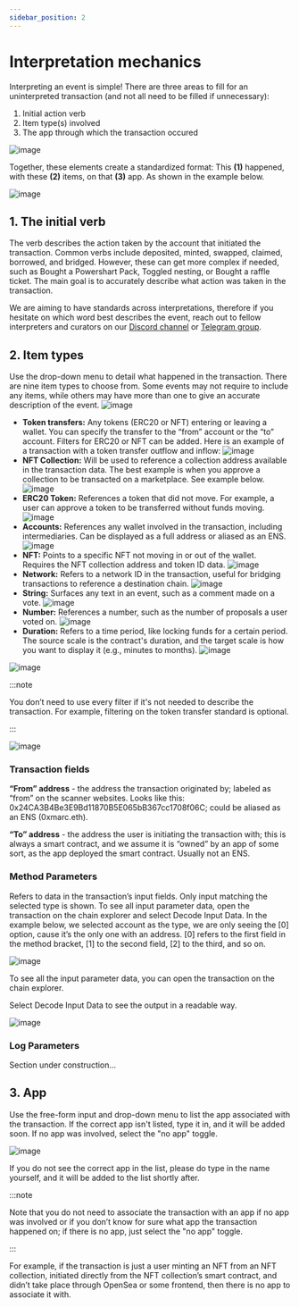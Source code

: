 ```yaml
---
sidebar_position: 2
---
```


# Interpretation mechanics
Interpreting an event is simple! There are three areas to fill for an uninterpreted transaction (and not all need to be filled if unnecessary):

1. Initial action verb
2. Item type(s) involved
3. The app through which the transaction occured

![image](/img/assets/mechanics1.png)

Together, these elements create a standardized format: This **(1)** happened, with these **(2)** items, on that **(3)** app. As shown in the example below. 

![image](/img/assets/mechanics2.png)


## 1. The initial verb​

The verb describes the action taken by the account that initiated the transaction. Common verbs include deposited, minted, swapped, claimed, borrowed, and bridged. However, these can get more complex if needed, such as Bought a Powershart Pack, Toggled nesting, or Bought a raffle ticket. The main goal is to accurately describe what action was taken in the transaction.

We are aiming to have standards across interpretations, therefore if you hesitate on which word best describes the event, reach out to fellow interpreters and curators on our [Discord channel](https://zapper.xyz/discord) or [Telegram group](https://t.me/+mAVxPRsA7bE3ZDkx). 

## 2. Item types

Use the drop-down menu to detail what happened in the transaction. There are nine item types to choose from. Some events may not require to include any items, while others may have more than one to give an accurate description of the event. 
![image](/img/assets/mechanics3.png)
- **Token transfers:** Any tokens (ERC20 or NFT) entering or leaving a wallet. You can specify the transfer to the “from” account or the “to” account. Filters for ERC20 or NFT can be added. Here is an example of a transaction with a token transfer outflow and inflow:
![image](/img/assets/mechanics4.png)
- **NFT Collection:** Will be used to reference a collection address available in the transaction data. The best example is when you approve a collection to be transacted on a marketplace. See example below. 
![image](/img/assets/mechanics5.png) 
- **ERC20 Token:** References a token that did not move. For example, a user can approve a token to be transferred without funds moving.
![image](/img/assets/mechanics6.png)
- **Accounts:** References any wallet involved in the transaction, including intermediaries. Can be displayed as a full address or aliased as an ENS.
![image](/img/assets/mechanics7.png)
- **NFT:** Points to a specific NFT not moving in or out of the wallet. Requires the NFT collection address and token ID data.
![image](/img/assets/mechanics8.png)
- **Network:** Refers to a network ID in the transaction, useful for bridging transactions to reference a destination chain.
![image](/img/assets/mechanics9.png)
- **String:** Surfaces any text in an event, such as a comment made on a vote.
![image](/img/assets/mechanics10.png)
- **Number:** References a number, such as the number of proposals a user voted on.
![image](/img/assets/mechanics11.png)
- **Duration:** Refers to a time period, like locking funds for a certain period. The source scale is the contract's duration, and the target scale is how you want to display it (e.g., minutes to months).
![image](/img/assets/mechanics13.png)

![image](/img/assets/mechanics12.png)

:::note 

You don’t need to use every filter if it's not needed to describe the transaction. For example, filtering on the token transfer standard is optional.

:::

![image](/img/assets/mechanics14.png)

### Transaction fields
**“From” address** - the address the transaction originated by; labeled as “from” on the scanner websites. Looks like this: 0x24CA3B4Be3E9Bd11870B5E065bB367cc1708f06C; could be aliased as an ENS (0xmarc.eth). 

**“To” address** - the address the user is initiating the transaction with; this is always a smart contract, and we assume it is “owned” by an app of some sort, as the app deployed the smart contract. Usually not an ENS.

### Method Parameters
Refers to data in the transaction’s input fields. Only input matching the selected type is shown. To see all input parameter data, open the transaction on the chain explorer and select Decode Input Data.
In the example below, we selected account as the type, we are only seeing the [0] option, cause it’s the only one with an address. [0] refers to the first field in the method bracket, [1] to the second field, [2] to the third, and so on.

![image](/img/assets/mechanics15.png)

To see all the input parameter data, you can open the transaction on the chain explorer. 

Select Decode Input Data to see the output in a readable way.

![image](/img/assets/mechanics16.png)

### Log Parameters

Section under construction... 

## 3. App

Use the free-form input and drop-down menu to list the app associated with the transaction. If the correct app isn't listed, type it in, and it will be added soon. If no app was involved, select the "no app" toggle.

![image](/img/assets/mechanics17.png)

If you do not see the correct app in the list, please do type in the name yourself, and it will be added to the list shortly after.

:::note 

Note that you do not need to associate the transaction with an app if no app was involved or if you don’t know for sure what app the transaction happened on; if there is no app, just select the "no app" toggle. 

:::

For example, if the transaction is just a user minting an NFT from an NFT collection, initiated directly from the NFT collection’s smart contract, and didn’t take place through OpenSea or some frontend, then there is no app to associate it with.
